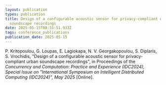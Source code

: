 ```yaml
---
layout: publication
types: publication
title: Design of a configurable acoustic sensor for privacy-compliant urban
  soundscape recordings
date: 2025-05-15T08:55:51.933Z
tags: conference_publications
publication_date: 2025-05-15
---
```

<!--StartFragment-->

P. Kritopoulou, G. Loupas, E. Lagiokapa, N. V. Georgakopoulou, S. Diplaris, S. Vrochidis, "Design of a configurable acoustic sensor for privacy-compliant urban soundscape recordings", in Proceedings of the *Concurrency and Computation: Practice and Experience (IDC2024), Special Issue on "International Symposium on Intelligent Distributed Computing (IDC2024)", May 2025* \[Online].

<!--EndFragment-->